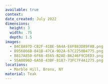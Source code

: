 ```yaml
---
available: true
context:
date_created: July 2022
dimensions:
  height: 3
  width: .75
  depth: 1.5
images:
  - B4C8A97D-CB2F-41BE-9A4A-E6F883D89FAB.png
  - B956866B-841B-47CA-9D2A-67C2250B4775.png
  - B817A850-6F68-4565-B2AE-B6246F9CDED3.png
  - 55A0096D-6A58-43BF-8187-73FC7F4A1275.png
locations:
  - Marble Hill, Bronx, NY
material: Teak
---
```

